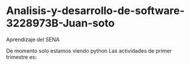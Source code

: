 # Analisis-y-desarrollo-de-software-3228973B-Juan-soto
Aprendizaje del SENA

De momento solo estamos viendo python
Las actividades de primer trimestre es:

